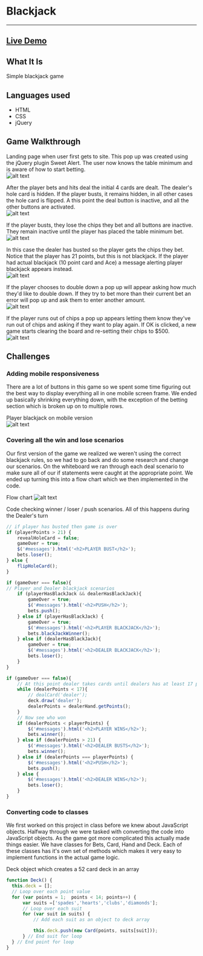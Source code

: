 # Blackjack
---
## [Live Demo](http://julies-blackjack.bitballoon.com/)

## What It Is
Simple blackjack game

## Languages used
* HTML
* CSS
* jQuery

## Game Walkthrough
Landing page when user first gets to site. This pop up was created using the jQuery plugin Sweet Alert. The user now knows the table minimum and is aware of how to start betting.
<br>
![alt text](https://github.com/juliemdyer/Blackjack/blob/master/screenshots/start_game.png)

After the player bets and hits deal the initial 4 cards are dealt. The dealer's hole card is hidden. If the player busts, it remains hidden, in all other cases the hole card is flipped. A this point the deal button is inactive, and all the other buttons are activated.
<br>
![alt text](https://github.com/juliemdyer/Blackjack/blob/master/screenshots/deal.png)

If the player busts, they lose the chips they bet and all buttons are inactive. They remain inactive until the player has placed the table minimum bet.
<br>
![alt text](https://github.com/juliemdyer/Blackjack/blob/master/screenshots/player_bust.png)

In this case the dealer has busted so the player gets the chips they bet. Notice that the player has 21 points, but this is not blackjack. If the player had actual blackjack (10 point card and Ace) a message alerting player blackjack appears instead.
<br>
![alt text](https://github.com/juliemdyer/Blackjack/blob/master/screenshots/dealer_bust.png)


If the player chooses to double down a pop up will appear asking how much they'd like to double down. If they try to bet more than their current bet an error will pop up and ask them to enter another amount.
<br>
![alt text](https://github.com/juliemdyer/Blackjack/blob/master/screenshots/double_down.png)

If the player runs out of chips a pop up appears letting them know they've run out of chips and asking if they want to play again. If OK is clicked, a new game starts clearing the board and re-setting their chips to $500.
<br>
![alt text](https://github.com/juliemdyer/Blackjack/blob/master/screenshots/game_over.png)



## Challenges

### Adding mobile responsiveness
There are a lot of buttons in this game so we spent some time figuring out the best way to display everything all in one mobile screen frame. We ended up basically shrinking everything down, with the exception of the betting section which is broken up on to multiple rows.

Player blackjack on mobile version
<br>
![alt text](https://github.com/juliemdyer/Blackjack/blob/master/screenshots/mobile.png)

### Covering all the win and lose scenarios
Our first version of the game we realized we weren't using the correct blackjack rules, so we had to go back and do some research and change our scenarios. On the whiteboard we ran through each deal scenario to make sure all of our if statements were caught at the appropriate point. We ended up turning this into a flow chart which we then implemented in the code.

Flow chart
![alt text](https://github.com/juliemdyer/Portfolio/blob/master/screenshots/flow_chart.png)

Code checking winner / loser / push scenarios. All of this happens during the Dealer's turn
```JavaScript
// if player has busted then game is over
if (playerPoints > 21) {
    revealHoleCard = false;
    gameOver = true;
    $('#messages').html('<h2>PLAYER BUST</h2>');
    bets.loser();
} else {
    flipHoleCard();
}

if (gameOver === false){
// Player and Dealer blackjack scenarios
    if (playerHasBlackJack && dealerHasBlackJack){
        gameOver = true;
        $('#messages').html('<h2>PUSH</h2>');
        bets.push();
    } else if (playerHasBlackJack) {
        gameOver = true;
        $('#messages').html('<h2>PLAYER BLACKJACK</h2>');
        bets.blackJackWinner();
    } else if (dealerHasBlackJack){
        gameOver = true;
        $('#messages').html('<h2>DEALER BLACKJACK</h2>');
        bets.loser();
    }
}

if (gameOver === false){
    // At this point dealer takes cards until dealers has at least 17 points
    while (dealerPoints < 17){
        // dealCard('dealer');
        deck.draw('dealer');
        dealerPoints = dealerHand.getPoints();
    }
    // Now see who won
    if (dealerPoints < playerPoints) {
        $('#messages').html('<h2>PLAYER WINS</h2>');
        bets.winner();
    } else if (dealerPoints > 21) {
        $('#messages').html('<h2>DEALER BUSTS</h2>');
        bets.winner();
    } else if (dealerPoints === playerPoints) {
        $('#messages').html('<h2>PUSH</h2>');
        bets.push();
    } else {
        $('#messages').html('<h2>DEALER WINS</h2>');
        bets.loser();
    }
}
```


### Converting code to classes
We first worked on this project in class before we knew about JavaScript objects. Halfway through we were tasked with converting the code into JavaScript objects. As the game got more complicated this actually made things easier. We have classes for Bets, Card, Hand and Deck. Each of these classes has it's own set of methods which makes it very easy to implement functions in the actual game logic.


Deck object which creates a 52 card deck in an array
```JavaScript
function Deck() {
  this.deck = [];
  // Loop over each point value
  for (var points = 1;  points < 14; points++) {
      var suits =['spades','hearts','clubs','diamonds'];
      // Loop over each suit
      for (var suit in suits) {
          // Add each suit as an object to deck array

          this.deck.push(new Card(points, suits[suit]));
      } // End suit for loop
  } // End point for loop
}
```
